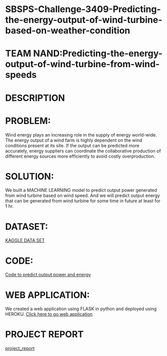 # SBSPS-Challenge-3409-Predicting-the-energy-output-of-wind-turbine-based-on-weather-condition
# TEAM NAND:Predicting-the-energy-output-of-wind-turbine-from-wind-speeds
# DESCRIPTION
# PROBLEM:
Wind energy plays an increasing role in the supply of energy world-wide. The energy output of a wind farm is highly dependent on the wind conditions present at its site. If the
output can be predicted more accurately, energy suppliers can coordinate the collaborative production of different energy sources more efficiently to avoid costly overproduction.
# SOLUTION:
We built a MACHINE LEARNING model to predict output power generated from wind turbine based on wind speed. And we will predict output energy that can be generated from wind 
turbine for some time in future at least for 1 hr.
# DATASET:
[KAGGLE DATA SET](https://www.kaggle.com/berkerisen/wind-turbine-scada-dataset)
# CODE:
[Code to predict output power and energy](https://github.com/SmartPracticeschool/SBSPS-Challenge-3409-Predicting-the-energy-output-of-wind-turbine-based-on-weather-condition/blob/master/ENERGY-POWER-PREDICTION.ipynb)
# WEB APPLICATION:
We created a web application using FLASK in python and deployed using HEROKU.
[Click here to go web application](https://nandwindprediction.herokuapp.com)
# PROJECT REPORT
[project_report](https://github.com/SmartPracticeschool/SBSPS-Challenge-3409-Predicting-the-energy-output-of-wind-turbine-based-on-weather-condition/blob/master/project_report.pdf)
